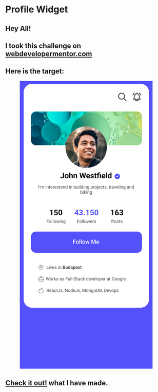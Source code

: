 <!-- ## Thank you for joining Web Developer Mentor community! 🙏

&nbsp;

### What to do when you completed the challenge?

First you need to make your challenge visible to others. Yoy can do so by uploading it to one of the free static hosting providers. Below is the list of the most popular ones:

-   [Netlify](https://www.netlify.com/) - recommended
-   [GitHub Pages](https://pages.github.com/)
-   [Vercel](https://vercel.com)
-   [Google Firebase](https://firebase.google.com/)
-   [Render](https://render.com/)

If you're not familiar with how to set up your deployment process with Netlify, please check this [video tutorial by TraversyMedia](https://www.youtube.com/watch?v=bjVUqvcCnxM&ab_channel=TraversyMedia)

### How to submit your solution to WebDeveloperMentor

In order to submit your solution please follow these steps:

1. Go to 'Web developer mentor' [submit challenge solution page](https://webdevelopermentor.com/solution/create)
2. Click 'Submit Solution' button next to the challenge.

You will be prompted to enter Title, Github repoitory URL, Live preview URL (can be Netlify, Vercel, Github Pages or even your own server), and tell the community what challenges you've faced.

### Join our community on Discord

~~You can join our [Free Discord Server ](https://discord.com) if you want communicate with other members or ask questions regarding your challenges.~~ -->

# Profile Widget

## Hey All!

## I took this challenge on <a href="https://webdevelopermentor.com/challenges/profile-widget/center">webdevelopermentor.com</a>
## Here is the target:
<center><img src="normal-state.png"></center>

## <a href="https://rudrapratik30.github.io/profile-widget-webdevlopermentor/">Check it out!</a> what I have made.
